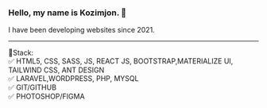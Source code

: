 ### Hello, my name is Kozimjon. 👋
I have been developing websites since 2021.
<hr>
📘Stack:
      <br>
      ✅ HTML5, CSS, SASS, JS, REACT JS, BOOTSTRAP,MATERIALIZE UI, TAILWIND CSS, ANT DESIGN <br>
      ✅ LARAVEL,WORDPRESS, PHP, MYSQL <br>
      ✅ GIT/GITHUB <br>
      ✅ PHOTOSHOP/FIGMA

